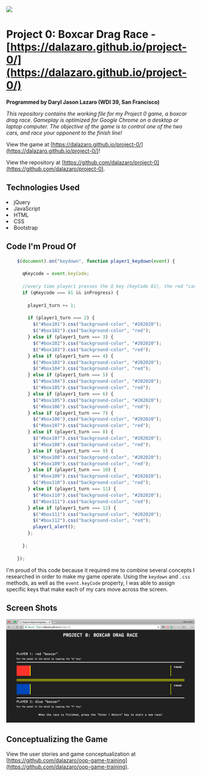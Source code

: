 <!-- A `readme.md` file** with a short description of the project, a list of which technologies you used for which parts of the app, an explanation of your approach (share some part of the code), and optionally a list of unsolved problems,  screenshots, etc.  See the [example readme](https://github.com/sf-wdi-labs/readme-example). -->

<img src="https://cloud.githubusercontent.com/assets/7833470/10423298/ea833a68-7079-11e5-84f8-0a925ab96893.png" width="100">

# Project 0: Boxcar Drag Race - [https://dalazaro.github.io/project-0/](https://dalazaro.github.io/project-0/)

**Programmed by Daryl Jason Lazaro (WDI 39, San Francisco)**

*This repository contains the working file for my Project 0 game, a boxcar drag race. Gameplay is optimized for Google Chrome on a desktop or laptop computer. The objective of the game is to control one of the two cars, and race your opponent to the finish line!*

View the game at [https://dalazaro.github.io/project-0/](https://dalazaro.github.io/project-0/)!

View the repository at [https://github.com/dalazaro/project-0](https://github.com/dalazaro/project-0).

## Technologies Used

<li> jQuery </li>
<li> JavaScript </li>
<li> HTML </li>
<li> CSS </li>
<li> Bootstrap </li>

## Code I'm Proud Of

```javascript
    $(document).on("keydown", function player1_keydown(event) {

      qKeycode = event.keyCode;

      //every time player1 presses the Q key (keyCode 81), the red "car" moves 1 column to the right
      if (qKeycode === 81 && inProgress) {

        player1_turn += 1;

        if (player1_turn === 2) {
          $("#box101").css("background-color", "#202020");
          $("#box102").css("background-color", "red");
        } else if (player1_turn === 3) {
          $("#box102").css("background-color", "#202020");
          $("#box103").css("background-color", "red");
        } else if (player1_turn === 4) {
          $("#box103").css("background-color", "#202020");
          $("#box104").css("background-color", "red");
        } else if (player1_turn === 5) {
          $("#box104").css("background-color", "#202020");
          $("#box105").css("background-color", "red");
        } else if (player1_turn === 6) {
          $("#box105").css("background-color", "#202020");
          $("#box106").css("background-color", "red");
        } else if (player1_turn === 7) {
          $("#box106").css("background-color", "#202020");
          $("#box107").css("background-color", "red");
        } else if (player1_turn === 8) {
          $("#box107").css("background-color", "#202020");
          $("#box108").css("background-color", "red");
        } else if (player1_turn === 9) {
          $("#box108").css("background-color", "#202020");
          $("#box109").css("background-color", "red");
        } else if (player1_turn === 10) {
          $("#box109").css("background-color", "#202020");
          $("#box110").css("background-color", "red");
        } else if (player1_turn === 11) {
          $("#box110").css("background-color", "#202020");
          $("#box111").css("background-color", "red");
        } else if (player1_turn === 12) {
          $("#box111").css("background-color", "#202020");
          $("#box112").css("background-color", "red");
          player1_alert();
        };

      };

    });
```

I'm proud of this code because it required me to combine several concepts I researched in order to make my game operate. Using the `keydown` and `.css` methods, as well as the `event.keyCode` property, I was able to assign specific keys that make each of my cars move across the screen.

## Screen Shots

<img src="imgs/screenshot.png">

<!-- Take screen shots using `control` `command` `shift` `4`. The image will be on your clipboard and you can paste it where you like with `command` `v`. If you paste it anywhere within a github text editing window, it will give you a markdown version. -->

## Conceptualizing the Game

View the user stories and game conceptualization at [https://github.com/dalazaro/oop-game-training](https://github.com/dalazaro/oop-game-training).

<!-- **Read this entire document before writing a line of code.**

### Overview

Let's start out with something fun - **a game!**

![](https://media.giphy.com/media/u0vk7qdooz5Cg/giphy.gif)

Everyone will get a chance to **be creative**, and work through some really **tough programming challenges** – since you've already gotten your feet wet with Tic Tac Toe and a Memory game, it's your turn to plan and implement a game from scratch.

**You will be working individually for this project**, but we'll be guiding you as you get started. Show us what you've got!


---

### Timeline

* **Assigned:** Monday, July 10th
* **Due:** Wednesday, July 12th at 9:00AM


---

### Essential Skills

By the time you submit this project, you should focus on leveling up in important skill areas:

* **Terminal**: Practice interacting with the computer and navigating the file-system from the Command Line.
* **Git**: Manage and interact with a git repository to store changes to code.
* **JavaScript and jQuery Fundamentals**: Work with objects and events, while strategically solving problems and resolving errors.
* **HTML and CSS**: Work on HTML structure, CSS styles, and perhaps even animating elements within a browser. Respond to actions your users take and the data they input into the browser.
* **Documentation**: Document your code and your GitHub repository so others understand what you've built.

---

### Technical Requirements

Your app must:

* **Render a game in the browser**
* **Include logic for winning** & **visually display which player won**
* **Include separate HTML, CSS, and JavaScript files**
* Use **native Javascript or jQuery** for **DOM manipulation**
* Be **deployed publicly online**, where the rest of the world can access it (using a github pages project page or bitballoon)
* Use **semantic markup** for HTML and CSS (adhere to best practices)
* Include **custom styling** to convey the state of the game visually (and differentiate your project from any CSS libraries used)
* Demonstrate attention to code quality with a **DRY (Don't Repeat Yourself)** codebase that is **"clean" (well-indented, appropriately commented, organized)** and **readable.** Actually ask somebody else in the class to read your code and see if they can understand it!

---

### Deliverables


* A **working game, built by you**, hosted somewhere on the internet.
* A **git repository hosted on Github**, with a link to your hosted game, and frequent commits dating back to the very beginning of the project
* **A `readme.md` file** with a short description of the project, a list of which technologies you used for which parts of the app, an explanation of your approach (share some part of the code), and optionally a list of unsolved problems,  screenshots, etc.  See the [example readme](https://github.com/sf-wdi-labs/readme-example).
* A **link to your hosted working game** in your game's Github repo.
* A **link to your hosted working game** in the "my work" section of your personal website.

---

### Getting Started

* **Break the project down into different components** Create user-stories, draw wireframes, and write pseudocode! Spend a significant amount of time on these planning steps so you can debug issues before you get to code.
* **Start simple** Build the simplest possible version of your game first, then add extra features or more complex rules.
* **Use your Development Tools** (debugging, global variables, console.log, etc) to solve problems.
* **Reference notes** in class & ask questions to the instructional team when you need to!
* **Commit often!** Commit *at least* every time to complete a user story. Then you don’t have to be afraid to break something, as you can always go back in time to older version.
* **Consult documentation resources** (MDN, jQuery, etc.) to better understand what you’ll be getting into.
* **Don’t be afraid to write code that you know you will have to remove later.** For example, you are encouraged to create temporary elements (buttons, links, etc) that trigger game events if real data is not available. For example, if you’re trying to figure out how to change some text when the game is over but you haven’t solved the win/lose game logic, you can create a button to simulate it until then.

---

### Game Types

#### Racing Game

**We suggest and expect that most of you will build a racing game**. Two or more players should be able to use the keyboard to move their "cars" across the browser window.

<img src="https://media.giphy.com/media/mHChlbqGMndYY/giphy.gif" width="60%">


#### Something Else

If you're comfortable with the technologies we're using and you have a fully-fledged plan, you can build a substantially different game. Definitely only build a game that you are familiar with. Make sure you get your plan approved by an instructor if you want to build a non-racing game.

<details><summary>Click this paragraph to see other potential game ideas.</summary>

##### Trivia
Test your wits & knowledge with whatever-the-heck you care about. The player can guess answers and have the computer validate them!

##### Typing Train
The player types letters that appear one-by-one on the screen. They score points for every correct letter and advance a train (or whatever) across the screen!

##### Blackjack
The player bets money (or points) on guessing which card the computer will deal next. The computer deals randomly.

##### Flash Cards

Create a deck of flash cards that have prompts on one side and answers on the other.  After seeing each answer, a player can choose to either keep the card in the deck for more practice or decide they remember it well and remove it from the deck. Once the player has remembered all cards in the deck, they get a win screen.

##### Battleship

The player can challenge the computer, each taking turns trying to sink the other's ships. The one who sinks the other's ships first wins! The game board should show the player's fleet with hit trackers. It should also show a map of where the player's guesses have hit and missed.


**Hints**
* Start with just one size of ship.  
* Start by building a one-dimensional battleship game.  
* Don't let the player decide where to place their ships, to start.

</details>

---

### Sample projects

* [Chiggen Chase](https://serabakpak.github.io/chiggen-chase/) - a racing game
* [Labyrinth game](https://14budig.github.io/labyrinth-game/) - find the yellow coin and get to the orange exit while avoiding the red Minotaur.
* [Bubble pop game](https://samdarbonne.github.io/sams-racing-game/) - pop the bubbles and try to beat the records.


### Extra Challenge Ideas

These are some ideas that could take your game "above and beyond." **Don't focus on them until you've hit the core requirements.**

* Add **movement through CSS** with hover effects, transitions, or keyframe animations.
* Integrate **Object Oriented Programming** design patterns.
* Keep track of **multiple game rounds** with a win counter.
* Allow **customized players** (name, symbol, color, avatar, etc.).
* Use [`localStorage](https://developer.mozilla.org/en-US/docs/Web/API/Window/localStorage) to **keep track of game state**, even if the user refreshes the page.
* Add **timers** like a countdown timer ("3, 2, 1, Go!"), track the winning time, or track the best time across multiple rounds.
* **Play against a bot**.
* Integrate with a **3rd party API**: flickr, youtube, spotify, giphy, etc.

---

### Resources

* [How to deploy on github pages!](https://help.github.com/articles/configuring-a-publishing-source-for-github-pages/)
* **[MDN Javascript Docs](https://developer.mozilla.org/en-US/docs/Web/JavaScript)** _(the best reference for all things Javascript, CSS, and HTML)_
* **[jQuery Docs](http://api.jquery.com)** _(if you're using jQuery)_
* **[GitHub Pages](https://pages.github.com/)** project site or **[Bit Balloon](https://www.bitballoon.com/docs)** _(hosting the game)_

---

### Project Feedback

* __Project Workflow__: Did you complete the user stories, wireframes, task tracking, and frequent commit schedule as specified above? Did you use source control as expected for the phase of the program you’re in (detailed above)?

* __Technical Requirements__: Did you deliver a project that met all the technical requirements? Given what the class has covered so far, did you build something that was reasonably complex?

* __Creativity__: Did you add a personal spin or creative element into your project submission? Did you deliver something of value to the end user (not just a login button and an index page)?

* __Code Quality__: Did you follow code style guidance and best practices covered in class, such as spacing, modularity, and semantic naming? Did you comment your code as your instructors have in class?

* __Deployment__: Did you deploy your application to a public url using GitHub Pages?

* __Total__: Your instructors score each category above on the following scale:

    Score | Expectations
    ----- | ------------
    **0** | _Incomplete (not attempted)._
    **1** | _Does not meet expectations. Work on this._
    **2** | _Meets expectations, good job!_
    **3** | _Exceeds expectations, wow!_

 You will receive a total score that is a composite of these scores. This will serve as a helpful overall gauge of whether you met the project goals, but __the more important scores are the individual ones for each category__ above, which can help you identify where to focus your efforts for the next project! -->
